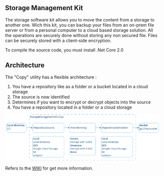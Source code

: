 ## Storage Management Kit

The storage software kit allows you to move the content from a storage to another one. Wich this kit, you can backup your files from an on-prem file server or from a personal computer to a cloud based storage solution. All the operations are securely done without storing any non secured file. Files can be securely stored with a client-side encryption.

To compile the source code, you must install .Net Core 2.0

## Architecture

The "Copy" utility has a flexible architecture :

1. You have a repository like as a folder or a bucket located in a cloud storage
1. The source is now identified
1. Determines if you want to encrypt or decrypt objects into the source
1. You have a repository located in a folder or a cloud storage


![Flow local to GCS](https://github.com/jimmybourque/StorageManagementKit/blob/master/Doc/Images/CopyOrganicArchitecture.png) 

Refers to the [WIKI](https://github.com/jimmybourque/StorageManagementKit/wiki) for get more information.
